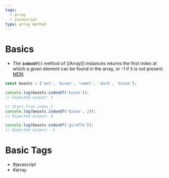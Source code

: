 ```yaml
---
tags:
  - array
  - javascript
type: array method
---
```

# Basics
- The **`indexOf()`** method of [[Array]] instances returns the first index at which a given element can be found in the array, or -1 if it is not present. [MDN](https://developer.mozilla.org/en-US/docs/Web/JavaScript/Reference/Global_Objects/Array/indexOf)
```javascript
const beasts = ['ant', 'bison', 'camel', 'duck', 'bison'];

console.log(beasts.indexOf('bison'));
// Expected output: 1

// Start from index 2
console.log(beasts.indexOf('bison', 2));
// Expected output: 4

console.log(beasts.indexOf('giraffe'));
// Expected output: -1

```
# Basic Tags
- #javascript 
- #array 